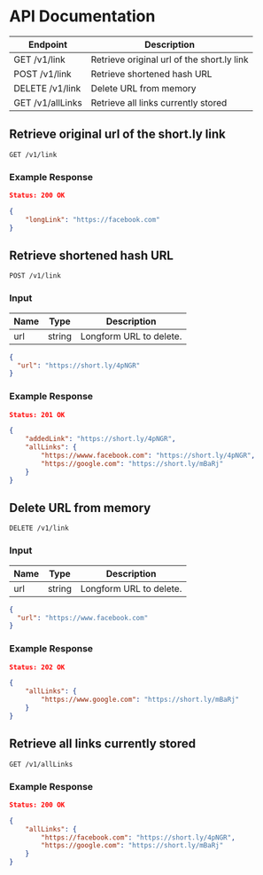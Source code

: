 # API Documentation

|Endpoint|Description|
|---|---|
|GET /v1/link|Retrieve original url of the short.ly link|
|POST /v1/link|Retrieve shortened hash URL|
|DELETE /v1/link|Delete URL from memory|
|GET /v1/allLinks|Retrieve all links currently stored|

## Retrieve original url of the short.ly link

```
GET /v1/link
```
### Example Response

```json
Status: 200 OK

{
    "longLink": "https://facebook.com"
}
```

## Retrieve shortened hash URL

```
POST /v1/link
```

### Input

|Name|Type|Description|
|---|---|---|
|url|string|Longform URL to delete.|

```json
{
  "url": "https://short.ly/4pNGR"
}
```

### Example Response

```json
Status: 201 OK

{
    "addedLink": "https://short.ly/4pNGR",
    "allLinks": {
        "https://wwww.facebook.com": "https://short.ly/4pNGR",
        "https://google.com": "https://short.ly/mBaRj"
    }
}
```

## Delete URL from memory

```
DELETE /v1/link
```

### Input

|Name|Type|Description|
|---|---|---|
|url|string|Longform URL to delete.|

```json
{
  "url": "https://www.facebook.com"
}
```

### Example Response

```json
Status: 202 OK

{
    "allLinks": {
        "https://www.google.com": "https://short.ly/mBaRj"
    }
}
```

## Retrieve all links currently stored

```
GET /v1/allLinks
```

### Example Response

```json
Status: 200 OK

{
    "allLinks": {
        "https://facebook.com": "https://short.ly/4pNGR",
        "https://google.com": "https://short.ly/mBaRj"
    }
}
```


